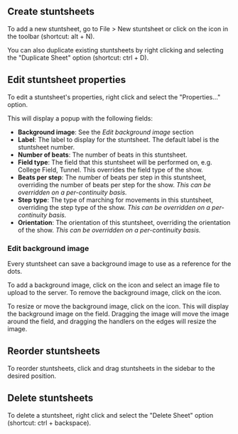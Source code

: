 ## Create stuntsheets

To add a new stuntsheet, go to File > New stuntsheet or click on the <i class="icon-file-o"></i> icon in the toolbar (shortcut: alt + N).

You can also duplicate existing stuntsheets by right clicking and selecting the "Duplicate Sheet" option (shortcut: ctrl + D).

## Edit stuntsheet properties

To edit a stuntsheet's properties, right click and select the "Properties..." option.

This will display a popup with the following fields:

- **Background image**: See the *Edit background image* section
- **Label**: The label to display for the stuntsheet. The default label is the stuntsheet number.
- **Number of beats**: The number of beats in this stuntsheet.
- **Field type**: The field that this stuntsheet will be performed on, e.g. College Field, Tunnel. This overrides the field type of the show.
- **Beats per step**: The number of beats per step in this stuntsheet, overriding the number of beats per step for the show. *This can be overridden on a per-continuity basis.*
- **Step type**: The type of marching for movements in this stuntsheet, overriding the step type of the show. *This can be overridden on a per-continuity basis.*
- **Orientation**: The orientation of this stuntsheet, overriding the orientation of the show. *This can be overridden on a per-continuity basis.*

### Edit background image

Every stuntsheet can save a background image to use as a reference for the dots.

To add a background image, click on the <i class="icon-pencil"></i> icon and select an image file to upload to the server. To remove the background image, click on the <i class="icon-times"></i> icon.

To resize or move the background image, click on the <i class="icon-arrows"></i> icon. This will display the background image on the field. Dragging the image will move the image around the field, and dragging the handlers on the edges will resize the image.

## Reorder stuntsheets

To reorder stuntsheets, click and drag stuntsheets in the sidebar to the desired position.

## Delete stuntsheets

To delete a stuntsheet, right click and select the "Delete Sheet" option (shortcut: ctrl + backspace).
